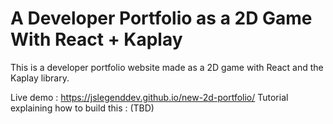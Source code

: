 # A Developer Portfolio as a 2D Game With React + Kaplay

This is a developer portfolio website made as a 2D game with React and the Kaplay library.

Live demo : https://jslegenddev.github.io/new-2d-portfolio/
Tutorial explaining how to build this : (TBD)
